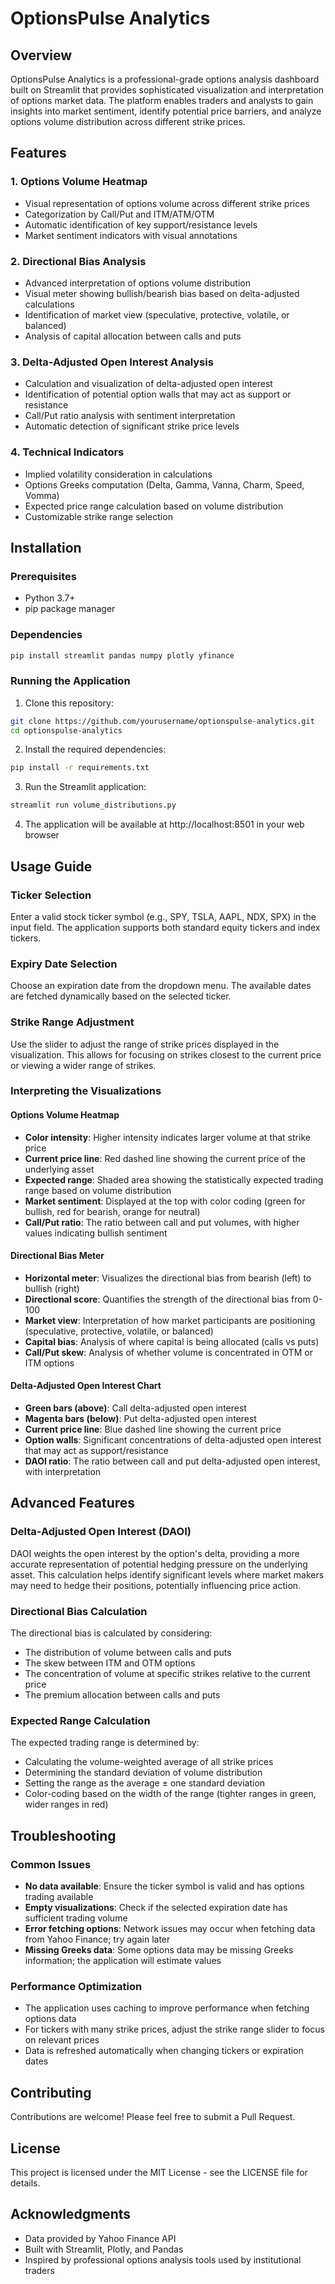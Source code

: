# OptionsPulse Analytics

## Overview
OptionsPulse Analytics is a professional-grade options analysis dashboard built on Streamlit that provides sophisticated visualization and interpretation of options market data. The platform enables traders and analysts to gain insights into market sentiment, identify potential price barriers, and analyze options volume distribution across different strike prices.

## Features

### 1. Options Volume Heatmap
- Visual representation of options volume across different strike prices
- Categorization by Call/Put and ITM/ATM/OTM
- Automatic identification of key support/resistance levels
- Market sentiment indicators with visual annotations

### 2. Directional Bias Analysis
- Advanced interpretation of options volume distribution
- Visual meter showing bullish/bearish bias based on delta-adjusted calculations
- Identification of market view (speculative, protective, volatile, or balanced)
- Analysis of capital allocation between calls and puts

### 3. Delta-Adjusted Open Interest Analysis
- Calculation and visualization of delta-adjusted open interest
- Identification of potential option walls that may act as support or resistance
- Call/Put ratio analysis with sentiment interpretation
- Automatic detection of significant strike price levels

### 4. Technical Indicators
- Implied volatility consideration in calculations
- Options Greeks computation (Delta, Gamma, Vanna, Charm, Speed, Vomma)
- Expected price range calculation based on volume distribution
- Customizable strike range selection

## Installation

### Prerequisites
- Python 3.7+
- pip package manager

### Dependencies
```bash
pip install streamlit pandas numpy plotly yfinance
```

### Running the Application
1. Clone this repository:
```bash
git clone https://github.com/yourusername/optionspulse-analytics.git
cd optionspulse-analytics
```

2. Install the required dependencies:
```bash
pip install -r requirements.txt
```

3. Run the Streamlit application:
```bash
streamlit run volume_distributions.py
```

4. The application will be available at http://localhost:8501 in your web browser

## Usage Guide

### Ticker Selection
Enter a valid stock ticker symbol (e.g., SPY, TSLA, AAPL, NDX, SPX) in the input field. The application supports both standard equity tickers and index tickers.

### Expiry Date Selection
Choose an expiration date from the dropdown menu. The available dates are fetched dynamically based on the selected ticker.

### Strike Range Adjustment
Use the slider to adjust the range of strike prices displayed in the visualization. This allows for focusing on strikes closest to the current price or viewing a wider range of strikes.

### Interpreting the Visualizations

#### Options Volume Heatmap
- **Color intensity**: Higher intensity indicates larger volume at that strike price
- **Current price line**: Red dashed line showing the current price of the underlying asset
- **Expected range**: Shaded area showing the statistically expected trading range based on volume distribution
- **Market sentiment**: Displayed at the top with color coding (green for bullish, red for bearish, orange for neutral)
- **Call/Put ratio**: The ratio between call and put volumes, with higher values indicating bullish sentiment

#### Directional Bias Meter
- **Horizontal meter**: Visualizes the directional bias from bearish (left) to bullish (right)
- **Directional score**: Quantifies the strength of the directional bias from 0-100
- **Market view**: Interpretation of how market participants are positioning (speculative, protective, volatile, or balanced)
- **Capital bias**: Analysis of where capital is being allocated (calls vs puts)
- **Call/Put skew**: Analysis of whether volume is concentrated in OTM or ITM options

#### Delta-Adjusted Open Interest Chart
- **Green bars (above)**: Call delta-adjusted open interest
- **Magenta bars (below)**: Put delta-adjusted open interest
- **Current price line**: Blue dashed line showing the current price
- **Option walls**: Significant concentrations of delta-adjusted open interest that may act as support/resistance
- **DAOI ratio**: The ratio between call and put delta-adjusted open interest, with interpretation

## Advanced Features

### Delta-Adjusted Open Interest (DAOI)
DAOI weights the open interest by the option's delta, providing a more accurate representation of potential hedging pressure on the underlying asset. This calculation helps identify significant levels where market makers may need to hedge their positions, potentially influencing price action.

### Directional Bias Calculation
The directional bias is calculated by considering:
- The distribution of volume between calls and puts
- The skew between ITM and OTM options
- The concentration of volume at specific strikes relative to the current price
- The premium allocation between calls and puts

### Expected Range Calculation
The expected trading range is determined by:
- Calculating the volume-weighted average of all strike prices
- Determining the standard deviation of volume distribution
- Setting the range as the average ± one standard deviation
- Color-coding based on the width of the range (tighter ranges in green, wider ranges in red)

## Troubleshooting

### Common Issues
- **No data available**: Ensure the ticker symbol is valid and has options trading available
- **Empty visualizations**: Check if the selected expiration date has sufficient trading volume
- **Error fetching options**: Network issues may occur when fetching data from Yahoo Finance; try again later
- **Missing Greeks data**: Some options data may be missing Greeks information; the application will estimate values

### Performance Optimization
- The application uses caching to improve performance when fetching options data
- For tickers with many strike prices, adjust the strike range slider to focus on relevant prices
- Data is refreshed automatically when changing tickers or expiration dates

## Contributing
Contributions are welcome! Please feel free to submit a Pull Request.

## License
This project is licensed under the MIT License - see the LICENSE file for details.

## Acknowledgments
- Data provided by Yahoo Finance API
- Built with Streamlit, Plotly, and Pandas
- Inspired by professional options analysis tools used by institutional traders
